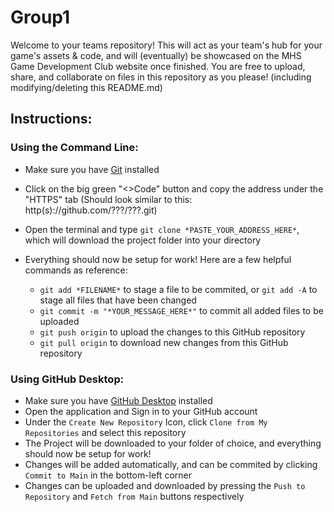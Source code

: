 # Group1
Welcome to your teams repository! This will act as your team's hub for your game's assets & code, and will (eventually) be showcased on the MHS Game Development Club website once finished. You are free to upload, share, and collaborate on files in this repository as you please! (including modifying/deleting this README.md)

## Instructions:
### Using the Command Line:
- Make sure you have [Git](https://git-scm.com/downloads) installed
- Click on the big green "<>Code" button and copy the address under the "HTTPS" tab (Should look similar to this: http(s)://github.com/???/???.git)
- Open the terminal and type `git clone *PASTE_YOUR_ADDRESS_HERE*`, which will download the project folder into your directory
- Everything should now be setup for work! Here are a few helpful commands as reference:

  - `git add *FILENAME*` to stage a file to be commited, or `git add -A` to stage all files that have been changed
  - `git commit -m "*YOUR_MESSAGE_HERE*"` to commit all added files to be uploaded
  - `git push origin` to upload the changes to this GitHub repository
  - `git pull origin` to download new changes from this GitHub repository

### Using GitHub Desktop:
  - Make sure you have [GitHub Desktop](https://desktop.github.com/) installed
  - Open the application and Sign in to your GitHub account
  - Under the `Create New Repository` Icon, click `Clone from My Repositories` and select this repository
  - The Project will be downloaded to your folder of choice, and everything should now be setup for work!
  - Changes will be added automatically, and can be commited by clicking `Commit to Main` in the bottom-left corner
  - Changes can be uploaded and downloaded by pressing the `Push to Repository` and `Fetch from Main` buttons respectively